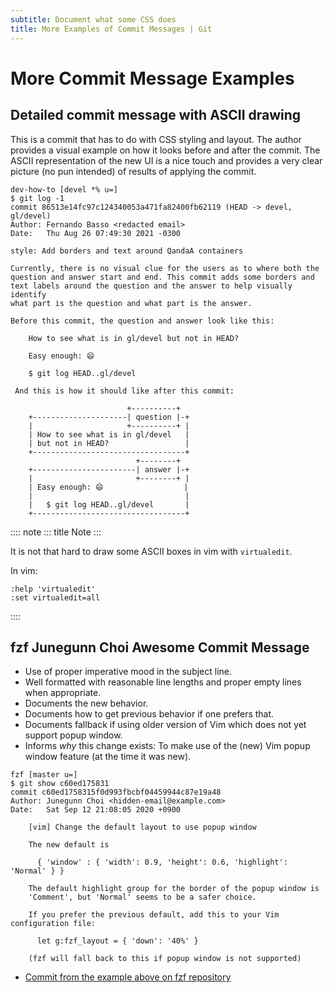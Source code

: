 ```yaml
---
subtitle: Document what some CSS does
title: More Examples of Commit Messages | Git
---
```


# More Commit Message Examples

## Detailed commit message with ASCII drawing

This is a commit that has to do with CSS styling and layout. The author
provides a visual example on how it looks before and after the commit.
The ASCII representation of the new UI is a nice touch and provides a
very clear picture (no pun intended) of results of applying the commit.

``` 
dev-how-to [devel *% u=]
$ git log -1
commit 86513e14fc97c124340053a471fa82400fb62119 (HEAD -> devel, gl/devel)
Author: Fernando Basso <redacted email>
Date:   Thu Aug 26 07:49:30 2021 -0300

style: Add borders and text around QandaA containers

Currently, there is no visual clue for the users as to where both the
question and answer start and end. This commit adds some borders and
text labels around the question and the answer to help visually identify
what part is the question and what part is the answer.

Before this commit, the question and answer look like this:

    How to see what is in gl/devel but not in HEAD?

    Easy enough: 😄

    $ git log HEAD..gl/devel

 And this is how it should like after this commit:

                          +----------+
    +---------------------| question |-+
    |                     +----------+ |
    | How to see what is in gl/devel   |
    | but not in HEAD?                 |
    +----------------------------------+
                            +--------+
    +-----------------------| answer |-+
    |                       +--------+ |
    | Easy enough: 😄                  |
    |                                  |
    |   $ git log HEAD..gl/devel       |
    +----------------------------------+
```

:::: note
::: title
Note
:::

It is not that hard to draw some ASCII boxes in vim with `virtualedit`.

In vim:

``` 
:help 'virtualedit'
:set virtualedit=all
```
::::

## fzf Junegunn Choi Awesome Commit Message

- Use of proper imperative mood in the subject line.
- Well formatted with reasonable line lengths and proper empty lines when appropriate.
- Documents the new behavior.
- Documents how to get previous behavior if one prefers that.
- Documents fallback if using older version of Vim which does not yet support popup window.
- Informs _why_ this change exists: To make use of the (new) Vim popup window feature (at the time it was new).

```text
fzf [master u=]
$ git show c60ed175831
commit c60ed1758315f0d993fbcbf04459944c87e19a48
Author: Junegunn Choi <hidden-email@example.com>
Date:   Sat Sep 12 21:08:05 2020 +0900

    [vim] Change the default layout to use popup window

    The new default is

      { 'window' : { 'width': 0.9, 'height': 0.6, 'highlight': 'Normal' } }

    The default highlight group for the border of the popup window is
    'Comment', but 'Normal' seems to be a safer choice.

    If you prefer the previous default, add this to your Vim configuration file:

      let g:fzf_layout = { 'down': '40%' }

    (fzf will fall back to this if popup window is not supported)
```

- [Commit from the example above on fzf repository](https://github.com/junegunn/fzf/commit/c60ed175831)
